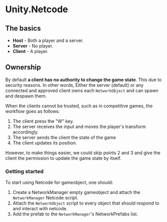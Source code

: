 ﻿# Unity.Netcode


## The basics
- **Host** - Both a player and a server.
- **Server** - No player.
- **Client** - A player.

## Ownership

By default **a client has no authority to change the game state**. 
This due to security reasons.
In other words, Either the server (default) or any connected and approved client owns each `NetworkObject` and can spawn and despawn them.

When the clients cannot be trusted, such as in competitive games, the workflow goes as
follows:

1. The client press the "W" key.
2. The server receives the input and moves the player's transform accordingly.
3. The server sends the client the state of the game
4. The client updates its position.

However, to make things easier, we could skip points 2 and 3 and give the client the permission to update the game state by itself.

### Getting started
To start using Netcode for gameobject, one should:
1. Create a NetworkManager empty gameobject and attach the `NetworkManager` Netcode script.
2. Attach the `NetworkObject` script to every object that should respond to and interact with netcode.
3. Add the prefab to the `NetworkManager`'s NetworkPrefabs list.